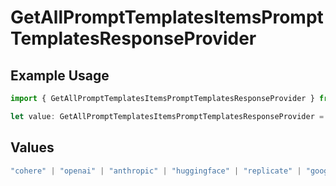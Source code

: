 # GetAllPromptTemplatesItemsPromptTemplatesResponseProvider

## Example Usage

```typescript
import { GetAllPromptTemplatesItemsPromptTemplatesResponseProvider } from "@orq-ai/node/models/operations";

let value: GetAllPromptTemplatesItemsPromptTemplatesResponseProvider = "nvidia";
```

## Values

```typescript
"cohere" | "openai" | "anthropic" | "huggingface" | "replicate" | "google" | "google-ai" | "azure" | "aws" | "anyscale" | "perplexity" | "groq" | "fal" | "leonardoai" | "nvidia"
```
